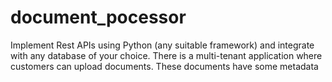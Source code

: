 # document_pocessor
Implement Rest APIs using Python (any suitable framework) and integrate with any database of your choice. There is a multi-tenant application where customers can upload documents. These documents have some metadata
